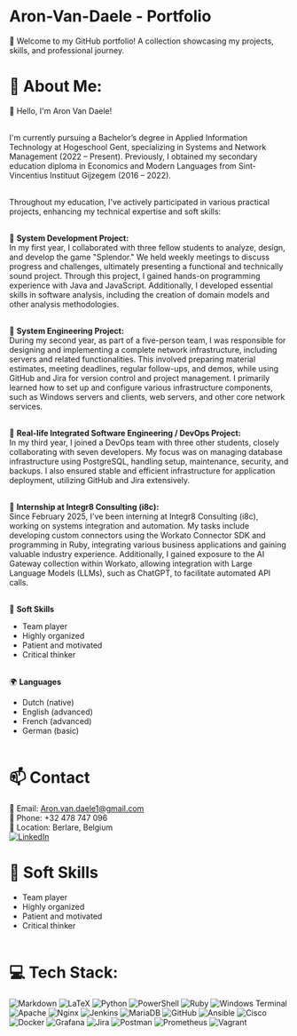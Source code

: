 # Aron-Van-Daele - Portfolio

📌 Welcome to my GitHub portfolio! A collection showcasing my projects, skills, and professional journey.

# 💫 About Me:
👋 Hello, I'm Aron Van Daele!<br><br>

I'm currently pursuing a Bachelor’s degree in Applied Information Technology at Hogeschool Gent, specializing in Systems and Network Management (2022 – Present). Previously, I obtained my secondary education diploma in Economics and Modern Languages from Sint-Vincentius Instituut Gijzegem (2016 – 2022).<br><br>

Throughout my education, I've actively participated in various practical projects, enhancing my technical expertise and soft skills:<br><br>

🚀 **System Development Project:**<br>
In my first year, I collaborated with three fellow students to analyze, design, and develop the game "Splendor." We held weekly meetings to discuss progress and challenges, ultimately presenting a functional and technically sound project. Through this project, I gained hands-on programming experience with Java and JavaScript. Additionally, I developed essential skills in software analysis, including the creation of domain models and other analysis methodologies.<br><br>

🚀 **System Engineering Project:**<br>
During my second year, as part of a five-person team, I was responsible for designing and implementing a complete network infrastructure, including servers and related functionalities. This involved preparing material estimates, meeting deadlines, regular follow-ups, and demos, while using GitHub and Jira for version control and project management. I primarily learned how to set up and configure various infrastructure components, such as Windows servers and clients, web servers, and other core network services.<br><br>

🚀 **Real-life Integrated Software Engineering / DevOps Project:**<br>
In my third year, I joined a DevOps team with three other students, closely collaborating with seven developers. My focus was on managing database infrastructure using PostgreSQL, handling setup, maintenance, security, and backups. I also ensured stable and efficient infrastructure for application deployment, utilizing GitHub and Jira extensively.<br><br>

🚀 **Internship at Integr8 Consulting (i8c):**<br>
Since February 2025, I've been interning at Integr8 Consulting (i8c), working on systems integration and automation. My tasks include developing custom connectors using the Workato Connector SDK and programming in Ruby, integrating various business applications and gaining valuable industry experience. Additionally, I gained exposure to the AI Gateway collection within Workato, allowing integration with Large Language Models (LLMs), such as ChatGPT, to facilitate automated API calls.<br><br>

📌 **Soft Skills**<br>
- Team player<br>
- Highly organized<br>
- Patient and motivated<br>
- Critical thinker<br><br>

🌍 **Languages**<br>
- Dutch (native)<br>
- English (advanced)<br>
- French (advanced)<br>
- German (basic)<br><br>

# 📫 **Contact**<br>

📧 Email: Aron.van.daele1@gmail.com<br>
📱 Phone: +32 478 747 096<br>
📍 Location: Berlare, Belgium<br>
[![LinkedIn](https://img.shields.io/badge/LinkedIn-%230077B5.svg?logo=linkedin&logoColor=white)](https://www.linkedin.com/in/aron-van-daele-612a16301) 

# 📌 **Soft Skills**<br>
- Team player<br>
- Highly organized<br>
- Patient and motivated<br>
- Critical thinker<br><br>

# 💻 Tech Stack:
![Markdown](https://img.shields.io/badge/markdown-%23000000.svg?style=for-the-badge&logo=markdown&logoColor=white) ![LaTeX](https://img.shields.io/badge/latex-%23008080.svg?style=for-the-badge&logo=latex&logoColor=white) ![Python](https://img.shields.io/badge/python-3670A0?style=for-the-badge&logo=python&logoColor=ffdd54) ![PowerShell](https://img.shields.io/badge/PowerShell-%235391FE.svg?style=for-the-badge&logo=powershell&logoColor=white) ![Ruby](https://img.shields.io/badge/ruby-%23CC342D.svg?style=for-the-badge&logo=ruby&logoColor=white) ![Windows Terminal](https://img.shields.io/badge/Windows%20Terminal-%234D4D4D.svg?style=for-the-badge&logo=windows-terminal&logoColor=white) ![Apache](https://img.shields.io/badge/apache-%23D42029.svg?style=for-the-badge&logo=apache&logoColor=white) ![Nginx](https://img.shields.io/badge/nginx-%23009639.svg?style=for-the-badge&logo=nginx&logoColor=white) ![Jenkins](https://img.shields.io/badge/jenkins-%232C5263.svg?style=for-the-badge&logo=jenkins&logoColor=white) ![MariaDB](https://img.shields.io/badge/MariaDB-003545?style=for-the-badge&logo=mariadb&logoColor=white) ![GitHub](https://img.shields.io/badge/github-%23121011.svg?style=for-the-badge&logo=github&logoColor=white) ![Ansible](https://img.shields.io/badge/ansible-%231A1918.svg?style=for-the-badge&logo=ansible&logoColor=white) ![Cisco](https://img.shields.io/badge/cisco-%23049fd9.svg?style=for-the-badge&logo=cisco&logoColor=black) ![Docker](https://img.shields.io/badge/docker-%230db7ed.svg?style=for-the-badge&logo=docker&logoColor=white) ![Grafana](https://img.shields.io/badge/grafana-%23F46800.svg?style=for-the-badge&logo=grafana&logoColor=white) ![Jira](https://img.shields.io/badge/jira-%230A0FFF.svg?style=for-the-badge&logo=jira&logoColor=white) ![Postman](https://img.shields.io/badge/Postman-FF6C37?style=for-the-badge&logo=postman&logoColor=white) ![Prometheus](https://img.shields.io/badge/Prometheus-E6522C?style=for-the-badge&logo=Prometheus&logoColor=white) ![Vagrant](https://img.shields.io/badge/vagrant-%231563FF.svg?style=for-the-badge&logo=vagrant&logoColor=white)
